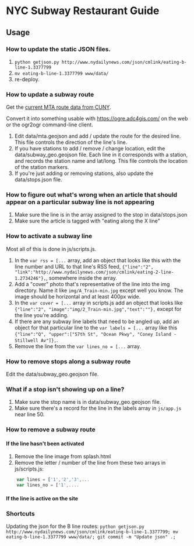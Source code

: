 # NYC Subway Restaurant Guide

## Usage

### How to update the static JSON files.
1. `python getjson.py http://www.nydailynews.com/json/cmlink/eating-b-line-1.3377799`
2. `mv eating-b-line-1.3377799 www/data/`
3. re-deploy.

### How to update a subway route
Get the [current MTA route data from CUNY](http://www.gc.cuny.edu/Page-Elements/Academics-Research-Centers-Initiatives/Centers-and-Institutes/Center-for-Urban-Research/CUNY-Mapping-Service/Projects/NYC-Subway-GIS-update-Hudson-Yards,-7-Line-Extension).

Convert it into something usable with https://ogre.adc4gis.com/ on the web or the ogr2ogr command-line client.

1. Edit data/mta.geojson and add / update the route for the desired line. This file controls the direction of the line's line.
2. If you have stations to add / remove / change location, edit the data/subway_geo.geojson file. Each line in it corresponds with a station, and records the station name and lat/long. This file controls the location of the station markers.
3. If you're just adding or removing stations, also update the data/stops.json file.

### How to figure out what's wrong when an article that should appear on a particular subway line is not appearing

1. Make sure the line is in the array assigned to the stop in data/stops.json
2. Make sure the article is tagged with "eating along the X line"

### How to activate a subway line

Most all of this is done in js/scripts.js.

1. In the `var rss = [...` array, add an object that looks like this with the line number and URL to that line's RSS feed, `{"line":"2", "link":"http://www.nydailynews.com/json/cmlink/eating-2-line-1.2734246"},`, somewhere inside the array.
2. Add a "cover" photo that's representative of the line into the img directory. Name it like `img/A_Train-min.jpg` except well you know. The image should be horizontal and at least 400px wide.
3. In the  `var cover = [...` array in scripts.js add an object that looks like `{"line":"2", "image":"img/2_Train-min.jpg","text":""},` except for the line you're adding.
4. If there are any subway line labels that need to be angled up, add an object for that particular line to the `var labels = [...` array like this `{"line":"Q", "upper":["57th St", "Ocean Pkwy", "Coney Island - Stillwell Av"]},`.
5. Remove the line from the `var lines_no = [...` array.

### How to remove stops along a subway route

Edit the data/subway_geo.geojson file.

### What if a stop isn't showing up on a line?

1. Make sure the stop name is in data/subway_geo.geojson file.
2. Make sure there's a record for the line in the labels array in `js/app.js` near line 50.

### How to remove a subway route

#### If the line hasn't been activated

1. Remove the line image from splash.html
2. Remove the letter / number of the line from these two arrays in js/scripts.js:
```js
    var lines = ['1','2','3',...
    var lines_no = ['1',....
``` 

#### If the line is active on the site 

### Shortcuts
Updating the json for the B line routes: 
`python getjson.py http://www.nydailynews.com/json/cmlink/eating-b-line-1.3377799; mv eating-b-line-1.3377799 www/data/; git commit -m "Update json" .;` 
